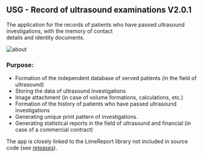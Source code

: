 ## USG - Record of ultrasound examinations V2.0.1
The application for the records of patients who have passed ultrasound investigations, with the memory of contact   
details and identity documents. 

![about](https://github.com/debalex77/USG/assets/148941267/6c4969d8-d5b9-4897-9847-90b426d7d4e3)  

### Purpose:  
* Formation of the independent database of served patients (in the field of ultrasound)  
* Storing the data of ultrasound investigations  
* Image attachment (in case of volume formations, calculations, etc.)
* Formation of the history of patients who have passed ultrasound investigations
* Generating unique print pattern of investigations.
* Generating statistical reports in the field of ultrasound and financial (in case of a commercial contract)

The app is closely linked to the LimeReport library not included in source code (see [releases](https://github.com/debalex77/USG/releases)).  

